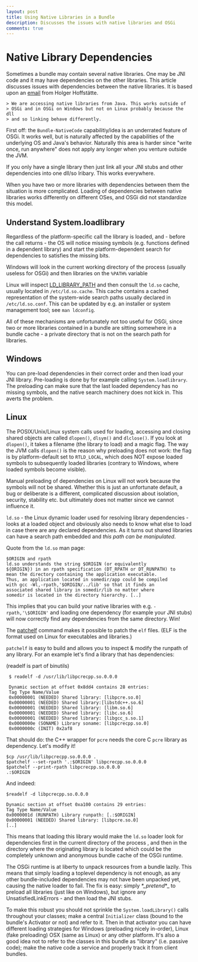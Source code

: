 ```yaml
---
layout: post
title: Using Native Libraries in a Bundle
description: Discusses the issues with native libraries and OSGi
comments: true
---
```


# Native Library Dependencies

Sometimes a bundle may contain several native libraries. One may be JNI
code and it may have dependencies on the other libraries. This article
discusses issues with dependencies between the native libraries. It is
based upon an
[email](http://www.mail-archive.com/users@felix.apache.org/msg10172.html)
from Holger Hoffstätte.

    > We are accessing native libraries from Java. This works outside of
    > OSGi and in OSGi on Windows but not on Linux probably because the dll
    > and so linking behave differently.

First off: the `Bundle-NativeCode` capabilitiy/idea is an underrated feature of OSGi. It
works well, but is naturally affected by the capabilities of the
underlying OS and Java's behavior. Naturally this area is harder since
"write once, run anywhere" does not apply any longer when you venture
outside the JVM.

If you only have a single library then just link all your JNI stubs
and other dependencies into one dll/so lribary. This works everywhere.

When you have two or more libraries with dependencies between them
the situation is more complicated. Loading of
dependencies between native libraries works differently on different
OSes, and OSGi did not standardize this model.

## Understand System.loadlibrary

Regardless of the platform-specific call the library is loaded, and -
before the call returns - the OS will notice missing symbols (e.g.
functions defined in a dependent library) and start the
platform-dependent search for dependencies to satisfies the missing
bits.

Windows will look in the current working directory of the process
(usually useless for OSGi) and then libraries on the `%PATH%` variable

Linux will inspect [LD_LIBRARY_PATH](https://blogs.oracle.com/rie/entry/tt_ld_library_path_tt) and then
consult the `ld.so` cache, usually located in `/etc/ld.so.cache`. This cache
contains a cached representation of the system-wide search paths usually
declared in `/etc/ld.so.conf`. This can be updated by e.g. an installer or
system management tool; see `man ldconfig`.

All of these mechanisms are unfortunately not too useful for OSGi, since
two or more libraries contained in a bundle are sitting
somewhere in a bundle cache - a private directory that is not on the search path for libraries.

## Windows

You can pre-load dependencies in their correct order and then load your JNI library.
Pre-loading is done by for example calling `System.loadlibrary`. The preloading can make
sure that the last loaded dependency has no missing symbols, and
the native search machinery does not kick in. This averts the problem.

## Linux

The POSIX/Unix/Linux system calls used for loading, accessing and
closing shared objects are called `dlopen()`, `dlsym()` and `dlclose()`. If
you look at `dlopen()`, it takes a filename (the library to load) and a
magic flag. The way the JVM calls `dlopen()` is the reason why preloading
does not work: the flag is by platform-default set to `RTLD_LOCAL`, which
does NOT expose loaded symbols to subsequently loaded libraries
(contrary to Windows, where loaded symbols become visible).

Manual preloading of dependencies on Linux will not work because the symbols will not be shared.
Whether this is just an unfortunate default, a bug or deliberate is a
different, complicated discussion about isolation, security, stability
etc. but ultimately does not matter since we cannot influence it.

`ld.so` - the Linux dynamic loader used for resolving library
dependencies - looks at a loaded object and obviously also needs to know
what else to load in case there are any declared dependencies. As it
turns out shared libraries can have a search path embedded and _this
path can be manipulated_.

Quote from the `ld.so` man page:

    $ORIGIN and rpath
    ld.so understands the string $ORIGIN (or equivalently
    ${ORIGIN}) in an rpath specification (DT_RPATH or DT_RUNPATH) to
    mean the directory containing the application executable.
    Thus, an application located in somedir/app could be compiled
    with gcc -Wl,-rpath,'$ORIGIN/../lib' so that it finds an
    associated shared library in somedir/lib no matter where
    somedir is located in the directory hierarchy. [..]

This implies that you can build your native libraries with
e.g. `-rpath,'\$ORIGIN'` and loading one dependency (for example your JNI
stubs) will now correctly find any dependencies from the same directory.
Win!

The [patchelf](http://nixos.org/patchelf.html) command makes it possible to patch the `elf` files. (ELF is the format used on Linux for executables and libraries.)

`patchelf` is easy to build and allows you to inspect & modify the runpath
of any library. For an example let's find a library that has
dependencies:

(readelf is part of binutils)

     $ readelf -d /usr/lib/libpcrecpp.so.0.0.0

     Dynamic section at offset 0x8dd4 contains 28 entries:
     Tag Type Name/Value
     0x00000001 (NEEDED) Shared library: [libpcre.so.0]
     0x00000001 (NEEDED) Shared library:[libstdc++.so.6]
     0x00000001 (NEEDED) Shared library: [libm.so.6]
     0x00000001 (NEEDED) Shared library: [libc.so.6]
     0x00000001 (NEEDED) Shared library: [libgcc_s.so.1]
     0x0000000e (SONAME) Library soname: [libpcrecpp.so.0]
     0x0000000c (INIT) 0x2af8

That should do: the C++ wrapper for `pcre` needs the core C `pcre` library
as dependency. Let's modify it!

    $cp /usr/lib/libpcrecpp.so.0.0.0 .
    $patchelf --set-rpath '.:$ORIGIN' libpcrecpp.so.0.0.0
    $patchelf --print-rpath libpcrecpp.so.0.0.0
    .:$ORIGIN

And indeed:

    $readelf -d libpcrecpp.so.0.0.0

    Dynamic section at offset 0xa100 contains 29 entries:
    Tag Type Name/Value
    0x0000001d (RUNPATH) Library runpath: [.:$ORIGIN]
    0x00000001 (NEEDED) Shared library: [libpcre.so.0]
    [..]

This means that loading this library would make the `ld.so` loader look
for dependencies first in the current directory of the process , and then
in the directory where the originating library is located which could
be the completely unknown and anonymous bundle cache of the OSGi
runtime.

The OSGi runtime is at liberty to unpack resources from a bundle lazily.
This means that simply loading a toplevel dependency is not enough, as
any other bundle-included dependencies may not have been unpacked yet, causing the native loader
to fail. The fix is easy: simply _\*\_pretend_\*\_ to preload all libraries
(just like on Windows), but ignore any UnsatisfiedLinkErrors - and then
load the JNI stubs.

To make this robust you should not sprinkle the `System.loadLibrary()` calls
throughout your classes; make a central `Initializer` class (bound to the
bundle's Activator or not) and refer to it. Then in that
activator you can have different loading strategies for Windows
(preloading nicely in-order), Linux (fake preloading) OSX (same as
Linux) or any other platform. It's also a good idea not to refer to the
classes in this bundle as "library" (i.e. passive code); make the native
code a service and properly track it from client bundles.

